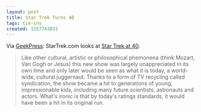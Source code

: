 ```yaml
---
layout: post
title: Star Trek Turns 40
tags: tie-ins
created: 1157743831
---
```

Via [GeekPress](http://www.geekpress.com/2006/09/its-40th-anniversary-of-star-trek.html):  StarTrek.com looks at [Star Trek at 40](http://www.startrek.com/startrek/view/news/article/25215.html).

> Like other cultural, artistic or philosophical phemonena (think Mozart, Van Gogh or Jesus) this new show was largely unappreciated in its own time and only later would be seen as what it is today, a world-wide, cultural juggernaut. Thanks to a form of TV recycling called syndication, the show became a hit to generations of young, impressionable kids, including many future scientists, astronauts and actors. What's ironic is that by today's ratings standards, it would have been a hit in its original run.
